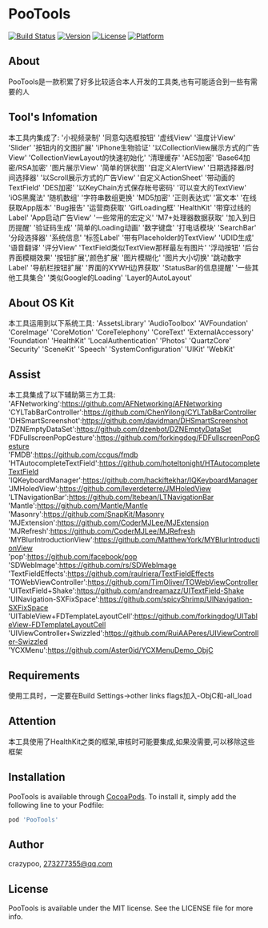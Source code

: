 # PooTools

[![Build Status](https://img.shields.io/travis/crazypoo/PooTools.svg?style=flat)](https://travis-ci.org/crazypoo/PooTools)
[![Version](https://img.shields.io/cocoapods/v/PooTools.svg?style=flat)](https://cocoapods.org/pods/PooTools)
[![License](https://img.shields.io/cocoapods/l/PooTools.svg?style=flat)](https://cocoapods.org/pods/PooTools)
[![Platform](https://img.shields.io/cocoapods/p/PooTools.svg?style=flat)](https://cocoapods.org/pods/PooTools)

## About

PooTools是一款积累了好多比较适合本人开发的工具类,也有可能适合到一些有需要的人

## Tool's Infomation

本工具内集成了:
'小视频录制'
'同意勾选框按钮'
'虚线View'
'温度计View'
'Slider'
'按钮内的文图扩展'
'iPhone生物验证'
'以CollectionView展示方式的广告View'
'CollectionViewLayout的快速初始化'
'清理缓存'
'AES加密'
'Base64加密/RSA加密'
'图片展示View'
'简单的饼状图'
'自定义AlertView'
'日期选择器/时间选择器'
'以Scroll展示方式的广告View'
'自定义ActionSheet'
'带动画的TextField'
'DES加密'
'以KeyChain方式保存帐号密码'
'可以变大的TextView'
'iOS黑魔法'
'随机数组'
'字符串数组更换'
'MD5加密'
'正则表达式'
'富文本'
'在线获取App版本'
'Bug报告'
'运营商获取'
'GifLoading框'
'HealthKit'
'带穿过线的Label'
'App启动广告View'
'一些常用的宏定义'
'M7+处理器数据获取'
'加入到日历提醒'
'验证码生成'
'简单的Loading动画'
'数字键盘'
'打电话模块'
'SearchBar'
'分段选择器'
'系统信息'
'标签Label'
'带有Placeholder的TextView'
'UDID生成'
'语音翻译'
'评分View'
'TextField类似TextView那样最左有图片'
'浮动按钮'
'后台界面模糊效果'
'按钮扩展','颜色扩展'
'图片模糊化'
'图片大小切换'
'跳动数字Label'
'导航栏按钮扩展'
'界面的XYWH边界获取'
'StatusBar的信息提醒'
'一些其他工具集合'
'类似Google的Loading'
'Layer的AutoLayout'

## About OS Kit

本工具运用到以下系统工具:
'AssetsLibrary'
'AudioToolbox'
'AVFoundation'
'CoreImage'
'CoreMotion'
'CoreTelephony'
'CoreText'
'ExternalAccessory'
'Foundation'
'HealthKit'
'LocalAuthentication'
'Photos'
'QuartzCore'
'Security'
'SceneKit'
'Speech'
'SystemConfiguration'
'UIKit'
'WebKit'

## Assist

本工具集成了以下辅助第三方工具:</br>
'AFNetworking':https://github.com/AFNetworking/AFNetworking</br>
'CYLTabBarController':https://github.com/ChenYilong/CYLTabBarController</br>
'DHSmartScreenshot':https://github.com/davidman/DHSmartScreenshot</br>
'DZNEmptyDataSet':https://github.com/dzenbot/DZNEmptyDataSet</br>
'FDFullscreenPopGesture':https://github.com/forkingdog/FDFullscreenPopGesture</br>
'FMDB':https://github.com/ccgus/fmdb</br>
'HTAutocompleteTextField':https://github.com/hoteltonight/HTAutocompleteTextField</br>
'IQKeyboardManager':https://github.com/hackiftekhar/IQKeyboardManager</br>
'JMHoledView':https://github.com/leverdeterre/JMHoledView</br>
'LTNavigationBar':https://github.com/ltebean/LTNavigationBar</br>
'Mantle':https://github.com/Mantle/Mantle</br>
'Masonry':https://github.com/SnapKit/Masonry</br>
'MJExtension':https://github.com/CoderMJLee/MJExtension</br>
'MJRefresh':https://github.com/CoderMJLee/MJRefresh</br>
'MYBlurIntroductionView':https://github.com/MatthewYork/MYBlurIntroductionView</br>
'pop':https://github.com/facebook/pop</br>
'SDWebImage':https://github.com/rs/SDWebImage</br>
'TextFieldEffects':https://github.com/raulriera/TextFieldEffects</br>
'TOWebViewController':https://github.com/TimOliver/TOWebViewController</br>
'UITextField+Shake':https://github.com/andreamazz/UITextField-Shake</br>
'UINavigation-SXFixSpace':https://github.com/spicyShrimp/UINavigation-SXFixSpace</br>
'UITableView+FDTemplateLayoutCell':https://github.com/forkingdog/UITableView-FDTemplateLayoutCell</br>
'UIViewController+Swizzled':https://github.com/RuiAAPeres/UIViewController-Swizzled</br>
'YCXMenu':https://github.com/Aster0id/YCXMenuDemo_ObjC</br>

## Requirements

使用工具时，一定要在Build Settings->other links flags加入-ObjC和-all_load

## Attention

本工具使用了HealthKit之类的框架,审核时可能要集成,如果没需要,可以移除这些框架

## Installation

PooTools is available through [CocoaPods](https://cocoapods.org). To install
it, simply add the following line to your Podfile:

```ruby
pod 'PooTools'
```

## Author

crazypoo, 273277355@qq.com

## License

PooTools is available under the MIT license. See the LICENSE file for more info.
